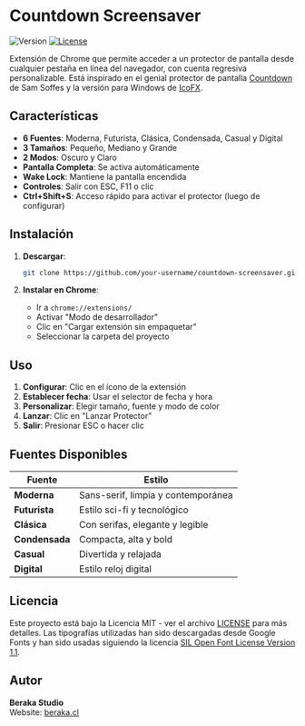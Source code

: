 # Countdown Screensaver
![Version](https://img.shields.io/badge/version-1.0.5-green.svg?style=flat-square)
[![License](https://img.shields.io/badge/license-MIT-blue.svg?style=flat-square)](LICENSE)

Extensión de Chrome que permite acceder a un protector de pantalla desde cualquier pestaña en línea del navegador, con cuenta regresiva personalizable.
Está inspirado en el genial protector de pantalla [Countdown](https://github.com/soffes/countdown?ref=producthunt) de Sam Soffes y la versión para Windows de [IcoFX](https://icofx.ro/countdown/index.html).

## Características

- **6 Fuentes**: Moderna, Futurista, Clásica, Condensada, Casual y Digital
- **3 Tamaños**: Pequeño, Mediano y Grande
- **2 Modos**: Oscuro y Claro
- **Pantalla Completa**: Se activa automáticamente
- **Wake Lock**: Mantiene la pantalla encendida
- **Controles**: Salir con ESC, F11 o clic
- **Ctrl+Shift+S**: Acceso rápido para activar el protector (luego de configurar)

## Instalación

1. **Descargar**:
   ```bash
   git clone https://github.com/your-username/countdown-screensaver.git
   ```

2. **Instalar en Chrome**:
   - Ir a `chrome://extensions/`
   - Activar "Modo de desarrollador"
   - Clic en "Cargar extensión sin empaquetar"
   - Seleccionar la carpeta del proyecto

## Uso

1. **Configurar**: Clic en el ícono de la extensión
2. **Establecer fecha**: Usar el selector de fecha y hora
3. **Personalizar**: Elegir tamaño, fuente y modo de color
4. **Lanzar**: Clic en "Lanzar Protector"
5. **Salir**: Presionar ESC o hacer clic

## Fuentes Disponibles

| Fuente | Estilo |
|---------|-------------|
| **Moderna** | Sans-serif, limpia y contemporánea |
| **Futurista** | Estilo sci-fi y tecnológico |
| **Clásica** | Con serifas, elegante y legible |
| **Condensada** | Compacta, alta y bold |
| **Casual** | Divertida y relajada |
| **Digital** | Estilo reloj digital |

## Licencia

Este proyecto está bajo la Licencia MIT - ver el archivo [LICENSE](LICENSE) para más detalles.
Las tipografías utilizadas han sido descargadas desde Google Fonts y han sido usadas siguiendo la licencia [SIL Open Font License Version 1.1](https://openfontlicense.org/).

## Autor

**Beraka Studio**  
Website: [beraka.cl](https://beraka.cl)
